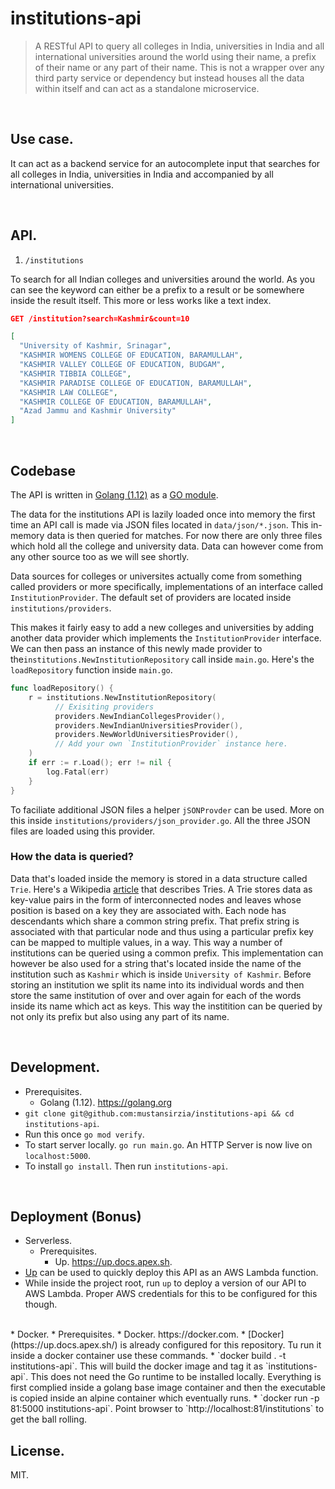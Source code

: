 # institutions-api

> A RESTful API to query all colleges in India, universities in India and all international universities around the world using their name, a prefix of their name or any part of their name. This is not a wrapper over any third party service or dependency but instead houses all the data within itself and can act as a standalone microservice.

<br />

## Use case.
It can act as a backend service for an autocomplete input that searches for all colleges in India, universities in India and accompanied by all international universities.

<br />

## API.

1) `/institutions` 

To search for all Indian colleges and universities around the world. As you can see the keyword
can either be a prefix to a result or be somewhere inside the result itself. This more or less works like a text index.
```json
GET /institution?search=Kashmir&count=10

[
  "University of Kashmir, Srinagar",
  "KASHMIR WOMENS COLLEGE OF EDUCATION, BARAMULLAH",
  "KASHMIR VALLEY COLLEGE OF EDUCATION, BUDGAM",
  "KASHMIR TIBBIA COLLEGE",
  "KASHMIR PARADISE COLLEGE OF EDUCATION, BARAMULLAH",
  "KASHMIR LAW COLLEGE",
  "KASHMIR COLLEGE OF EDUCATION, BARAMULLAH",
  "Azad Jammu and Kashmir University"
]
```

<br />

## Codebase
The API is written in [Golang (1.12)](https://golang.org/) as a [GO module](https://blog.golang.org/using-go-modules).

The data for the institutions API is lazily loaded once into memory the first time an API call is made via JSON files located in `data/json/*.json`. This in-memory data is then queried for matches. For now there are only three files which hold all the college and university data. Data can however come from any other source too as we will see shortly.

Data sources for colleges or universites actually come from something called providers or more specifically, implementations of an interface called `InstitutionProvider`. 
The default set of providers are located inside `institutions/providers`.

This makes it fairly easy to add a new colleges and universities by adding another data provider which implements the `InstitutionProvider` interface. We can then pass an instance of this newly made provider to the`institutions.NewInstitutionRepository` call inside `main.go`.
Here's the `loadRepository` function inside `main.go`.

```go
func loadRepository() {
	r = institutions.NewInstitutionRepository(
          // Exisiting providers
          providers.NewIndianCollegesProvider(),
          providers.NewIndianUniversitiesProvider(),
          providers.NewWorldUniversitiesProvider(),
          // Add your own `InstitutionProvider` instance here.
	)
	if err := r.Load(); err != nil {
		log.Fatal(err)
	}
}
```

To faciliate additional JSON files a helper `jSONProvder` can be used. More on this inside `institutions/providers/json_provider.go`. All the three JSON files are loaded using this provider. 

### How the data is queried? 
Data that's loaded inside the memory is stored in a data structure called `Trie`. Here's a Wikipedia [article](https://en.wikipedia.org/wiki/Trie) that describes Tries. A Trie stores data as key-value pairs in the form of interconnected nodes and leaves whose position is based on a key they are associated with. Each node has descendants which share a common string prefix. That prefix string is associated with that particular node and thus using a particular prefix key can be mapped to multiple values, in a way. This way a number of institutions can be queried using a common prefix. 
This implementation can however be also used for a string that's located inside the name of the institution such as `Kashmir` which is inside `University of Kashmir`. Before storing an institution we split its name into its individual words and then store the same institution of over and over again for each of the words inside its name which act as keys. This way the institition can be queried by not only its prefix but also using any part of its name. 

<br />

## Development.
* Prerequisites. 
    * Golang (1.12). https://golang.org
* `git clone git@github.com:mustansirzia/institutions-api && cd institutions-api`.
* Run this once `go mod verify`.
* To start server locally. `go run main.go`. An HTTP Server is now live on `localhost:5000`.
* To install `go install`. Then run `institutions-api`.

<br />

## Deployment (Bonus)
* Serverless.
    * Prerequisites.
        * Up. https://up.docs.apex.sh.
* [Up](https://up.docs.apex.sh/) can be used to quickly deploy this API as an AWS Lambda function.
* While inside the project root, run `up` to deploy a version of our API to AWS Lambda. Proper AWS credentials for this to be configured for this though.

<br />
* Docker.
    * Prerequisites.
        * Docker. https://docker.com.
* [Docker](https://up.docs.apex.sh/) is already configured for this repository. Tu run it inside a docker container use these commands.
* `docker build . -t institutions-api`. This will build the docker image and tag it as `institutions-api`. This does not need the Go runtime to be installed locally. Everything is first complied inside a golang base image container and then the executable is copied inside an alpine container which eventually runs.
* `docker run -p 81:5000 institutions-api`. Point browser to `http://localhost:81/institutions` to get the ball rolling. 

<br />

## License.
MIT.

